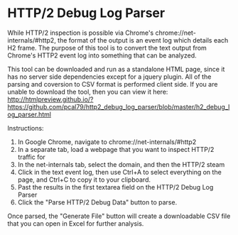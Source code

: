 # HTTP/2 Debug Log Parser
While HTTP/2 inspection is possible via Chrome's chrome://net-internals/#http2, the format of the output is an event log which details each H2 frame.    The purpose of this tool is to convert the text output from Chrome's HTTP2 event log into something that can be analyzed.

This tool can be downloaded and run as a standalone HTML page, since it has no server side dependencies except for a jquery plugin.   All of the parsing and coversion to CSV format is performed client side.   If you are unable to download the tool, then you can view it here:
http://htmlpreview.github.io/?https://github.com/pcal79/http2_debug_log_parser/blob/master/h2_debug_log_parser.html

Instructions:

1. In Google Chrome, navigate to chrome://net-internals/#http2
2. In a separate tab, load a webpage that you want to inspect HTTP/2 traffic for
3. In the net-internals tab, select the domain, and then the HTTP/2 steam
4. Click in the text event log, then use Ctrl+A to select everything on the page, and Ctrl+C to copy it to your clipboard.
5. Past the results in the first textarea field on the HTTP/2 Debug Log Parser
6. Click the "Parse HTTP/2 Debug Data" button to parse.

Once parsed, the "Generate File" button will create a downloadable CSV file that you can open in Excel for further analysis.

